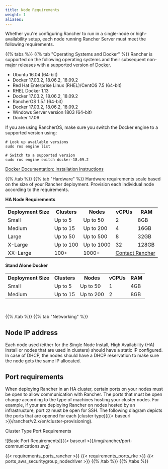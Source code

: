 ```yaml
---
title: Node Requirements
weight: 1
aliases:
---
```


Whether you're configuring Rancher to run in a single-node or high-availability setup, each node running Rancher Server must meet the following requirements.

{{% tabs %}}
{{% tab "Operating Systems and Docker" %}}
Rancher is supported on the following operating systems and their subsequent non-major releases with a supported version of [Docker](https://www.docker.com/).


*   Ubuntu 16.04 (64-bit)
  * Docker 17.03.2, 18.06.2, 18.09.2
*   Red Hat Enterprise Linux (RHEL)/CentOS 7.5 (64-bit)
  * RHEL Docker 1.13
  * Docker 17.03.2, 18.06.2, 18.09.2
*   RancherOS 1.5.1 (64-bit)
  * Docker 17.03.2, 18.06.2, 18.09.2
*   Windows Server version 1803 (64-bit)
  * Docker 17.06

If you are using RancherOS, make sure you switch the Docker engine to a supported version using:<br>
```
# Look up available versions
sudo ros engine list

# Switch to a supported version
sudo ros engine switch docker-18.09.2
```

[Docker Documentation: Installation Instructions](https://docs.docker.com/)

{{% /tab %}}
{{% tab "Hardware" %}}
Hardware requirements scale based on the size of your Rancher deployment. Provision each individual node according to the requirements.

**HA Node Requirements**
<table>
    <tr>
    <th>Deployment Size</th>
    <th>Clusters</th>
    <th>Nodes</th>
    <th>vCPUs</th>
    <th>RAM</th>
    </tr>
    <tr>
    <td>Small</td>
    <td>Up to 5</td>
    <td>Up to 50</td>
    <td>2</td>
    <td>8GB</td>
    </tr>
    <tr>
    <td>Medium</td>
    <td>Up to 15</td>
    <td>Up to 200</td>
    <td>4</td>
    <td>16GB</td>
    </tr>
    <tr>
    <td>Large</td>
    <td>Up to 50</td>
    <td>Up to 500</td>
    <td>8</td>
    <td>32GB</td>
    </tr>
    <tr>
    <td>X-Large</td>
    <td>Up to 100</td>
    <td>Up to 1000</td>
    <td>32</td>
    <td>128GB</td>
    </tr>
    <tr>
    <td>XX-Large</td>
    <td>100+</td>
    <td>1000+</td>
    <td colspan="2"><a href="https://rancher.com/contact/"> Contact Rancher</a></td>
    </tr>
</table>

**Stand Alone Docker**
<table>
 <tr>
 <th>Deployment Size</th>
 <th>Clusters</th>
 <th>Nodes</th>
 <th>vCPUs</th>
 <th>RAM</th>
 </tr>
    <tr>
    <td>Small</td>
    <td>Up to 5</td>
    <td>Up to 50</td>
    <td>1</td>
    <td>4GB</td>
    </tr>
    <tr>
    <td>Medium</td>
    <td>Up to 15</td>
    <td>Up to 200</td>
    <td>2</td>
    <td>8GB</td>
    </tr>
</table>

<br/>

{{% /tab %}}
{{% tab  "Networking" %}}

<h2>Node IP address</h2>

Each node used (either for the Single Node Install, High Availability (HA) Install or nodes that are used in clusters) should have a static IP configured. In case of DHCP, the nodes should have a DHCP reservation to make sure the node gets the same IP allocated.

<h2>Port requirements</h2>

When deploying Rancher in an HA cluster, certain ports on your nodes must be open to allow communication with Rancher. The ports that must be open change according to the type of machines hosting your cluster nodes. For example, if your are deploying Rancher on nodes hosted by an infrastructure, port `22` must be open for SSH. The following diagram depicts the ports that are opened for each [cluster type]({{< baseurl >}}/rancher/v2.x/en/cluster-provisioning).

<figcaption>Cluster Type Port Requirements</figcaption>

![Basic Port Requirements]({{< baseurl >}}/img/rancher/port-communications.svg)


{{< requirements_ports_rancher >}}
{{< requirements_ports_rke >}}
{{< ports_aws_securitygroup_nodedriver >}}
{{% /tab %}}
{{% /tabs %}}
